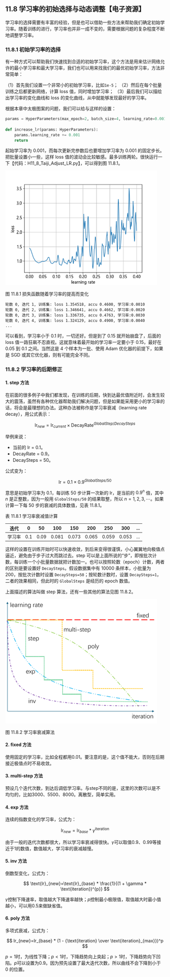 
## 11.8 学习率的初始选择与动态调整【电子资源】

学习率的选择需要有丰富的经验，但是也可以借助一些方法来帮助我们确定初始学习率。随着训练的进行，学习率也并非一成不变的，需要根据问题的复杂程度不断地调整学习率。

### 11.8.1 初始学习率的选择

有一种方式可以帮助我们快速找到合适的初始学习率，这个方法是用来估计网络允许的最小学习率和最大学习率，我们也可以用来找我们的最优初始学习率，方法非常简单：

（1）首先我们设置一个非常小的初始学习率，比如`1e-5`；
（2）然后在每个批量训练之后都更新网络，计算 loss 值，同时增加学习率；
（3）最后我们可以描绘出学习率的变化曲线和 loss 的变化曲线，从中就能够发现最好的学习率。

根据本章中太极图案的问题，我们可以给与这样的设置：

```python
params = HyperParameters(max_epoch=2, batch_size=4, learning_rate=0.001)

def increase_lr(params: HyperParameters):
    params.learning_rate += 0.001
    return
```

起始学习率为 0.001，而每次更新完参数后也要增加学习率为 0.001 的固定步长。把批量设置小一些，这样 loss 值的波动会比较敏感。最多训练两轮。很快运行一下【代码：H11_8_Taiji_Adjust_LR.py】，可以得到图 11.8.1。

<img src="./img/lr_loss.png" width=480>

图 11.8.1 损失函数随着学习率的提高而变化

```
轮数 0, 迭代 1, 训练集: loss 1.354518, accu 0.4600, 学习率:0.0010
轮数 0, 迭代 2, 训练集: loss 1.346641, accu 0.4662, 学习率:0.0020
轮数 0, 迭代 3, 训练集: loss 1.336735, accu 0.4763, 学习率:0.0030
轮数 0, 迭代 4, 训练集: loss 1.324129, accu 0.4900, 学习率:0.0040
...
```

可以看到，学习率小于 0.1 时，一切还好。但是到了 0.15 就开始崩盘了，后面的 loss 值一路狂飙不忍直视。这就意味着最开始的学习率一定要小于 0.15，最好在 0.05 到 0.1 之间。当然这是 4 个样本为一批、使用 Adam 优化器的前提下，如果是 SGD 或其它优化器，则有可能完全不同。


### 11.8.2 学习率的后期修正
#### 1. step 方法

在前面的很多例子中我们都发现，在训练的后期，快到达最优值附近时，会发生较大的震荡，虽然有各种优化器帮助我们解决问题，但是如果能采用更小的学习率的话，将会是最理想的办法。这种办法被称作是学习率衰减（learning rate decay），用公式表示：

$$
\text{lr}_{new}=\text{lr}_{current} \times \text{DecayRate}^{GlobalStep/DecaySteps}
$$

举例来说：

- 当前的 lr = 0.1。
- DecayRate = 0.9。
- DecaySteps = 50。

公式变为：

$$
\text{lr} = 0.1 \times 0.9^{GlobalSteps/50}
$$

意思是初始学习率为 0.1，每训练 50 步计算一次新的 $\text{lr}$，是当前的 $0.9^n$ 倍，其中 $n$ 是正整数，因为一般用 `GlobalSteps/50` 的结果取整，所以 $n=1,2,3,\cdots$。如果计算一下每 50 步的衰减的具体数值，见表 11.8.1。

表 11.8.1 学习率衰减值计算

|迭代|0|50|100|150|200|250|300|...|
|---|---|---|---|---|---|---|---|---|
|学习率|0.1|0.09|0.081|0.073|0.065|0.059|0.053|...|

这样的设置在训练开始时可以快速收敛，到后来变得很谨慎，小心翼翼地向极值点逼近，避免由于步子过大而跳过去。step 可以是上面所说的“步”，即按批次计数，每训练一个小批量数据就把计数加一。也可以按照轮数（epoch）计数，两者的区别是要设置好 `DecaySteps`。假设数据集中有 10000 条样本，小批量为 200，按批次计数时设置 `DecaySteps=50`；按轮数计数时，设置 `DecaySteps=1`，二者的效果相同，但此时的 `GlobalSteps` 是经历的 epoch 数值。

上面描述的算法叫做 step 算法，还有一些其他的算法见图 11.8.2。

<img src="./img/lr_decay.png" width=480 />

图 11.8.2 学习率衰减算法

#### 2. fixed 方法

使用固定的学习率，比如全程都用0.01。要注意的是，这个值不能大，否则在后期接近极值点时不易收敛。

#### 3. multi-step 方法

预设几个迭代次数，到达后调低学习率。与step不同的是，这里的次数可以是不均匀的，比如3000、5500、8000。离散型，简单实用。

#### 4. exp 方法

连续的指数变化的学习率，公式为：

$$
\text{lr}_{new}=\text{lr}_{base} * \gamma^{\text{iteration}}
$$

由于一般的迭代次数都很大，所以学习率衰减得很快。$\gamma$可以取值0.9、0.99等接近于1的数值，数值越大，学习率的衰减越慢。

#### 5. inv 方法

倒数型变化，公式为：

$$
\text{lr}_{new}=\text{lr}_{base} * \frac{1}{(1 + \gamma * \text{iteration})^{p}}
$$

$\gamma$控制下降速率，取值越大下降速率越快；$p$控制最小极限值，取值越大时最小值越小，可以用0.5来做缺省值。

#### 6. poly 方法

多项式衰减，公式为：

$$
lr_{new}=lr_{base} * (1 - {\text{iteration} \over \text{iteration}_{max}})^p
$$

$p=1$时，为线性下降；$p<1$时，下降趋势向上突起；$p>1$时，下降趋势向下凹陷。$p$可以设置为0.9。因为预先设置了最大迭代次数，所以曲线不会下降到小于 0 的位置。
